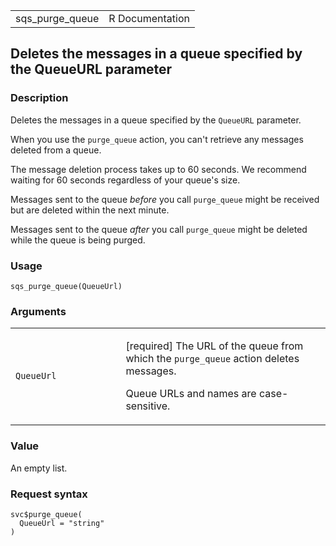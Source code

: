 <table style="width: 100%;">
<tbody>
<tr class="odd">
<td>sqs_purge_queue</td>
<td style="text-align: right;">R Documentation</td>
</tr>
</tbody>
</table>

## Deletes the messages in a queue specified by the QueueURL parameter

### Description

Deletes the messages in a queue specified by the `QueueURL` parameter.

When you use the `purge_queue` action, you can't retrieve any messages
deleted from a queue.

The message deletion process takes up to 60 seconds. We recommend
waiting for 60 seconds regardless of your queue's size.

Messages sent to the queue *before* you call `purge_queue` might be
received but are deleted within the next minute.

Messages sent to the queue *after* you call `purge_queue` might be
deleted while the queue is being purged.

### Usage

    sqs_purge_queue(QueueUrl)

### Arguments

<table>
<colgroup>
<col style="width: 35%" />
<col style="width: 65%" />
</colgroup>
<tbody>
<tr class="odd">
<td><code id="sqs_purge_queue_:_QueueUrl">QueueUrl</code></td>
<td><p>[required] The URL of the queue from which the
<code>purge_queue</code> action deletes messages.</p>
<p>Queue URLs and names are case-sensitive.</p></td>
</tr>
</tbody>
</table>

### Value

An empty list.

### Request syntax

    svc$purge_queue(
      QueueUrl = "string"
    )
